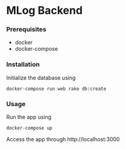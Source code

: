 # MLog Backend

### Prerequisites

* docker
* docker-compose

### Installation

Initialize the database using

```
docker-compose run web rake db:create
```

### Usage

Run the app using

```
docker-compose up
```

Access the app through http://localhost:3000
